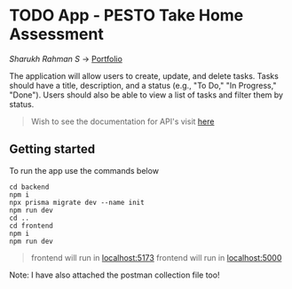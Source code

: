 # TODO App - PESTO Take Home Assessment
_Sharukh Rahman S_ -> [Portfolio](https://sharukhrahman.vercel.app/)

The application will allow users to create, update, and delete tasks. Tasks should have a title, description, and a status (e.g., "To Do," "In Progress," "Done"). Users should also be able to view a list of tasks and filter them by status.

>Wish to see the documentation for API's visit [here](https://documenter.getpostman.com/view/11698155/2sA3Qs9rep)

## Getting started

To run the app use the commands below

```
cd backend
npm i
npx prisma migrate dev --name init
npm run dev
cd ..
cd frontend
npm i
npm run dev
```

>frontend will run in [localhost:5173](http://localhost:5173/)
>frontend will run in [localhost:5000](http://localhost:5000/)

Note: I have also attached the postman collection file too!